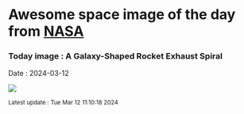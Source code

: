 
# Awesome space image of the day from [NASA](https://api.nasa.gov/)

### Today image : A Galaxy-Shaped Rocket Exhaust Spiral
Date : 2024-03-12

![](https://apod.nasa.gov/apod/image/2403/RocketSpiral_Yang_960.jpg)

<small>Latest update : Tue Mar 12 11:10:18 2024</small>
        